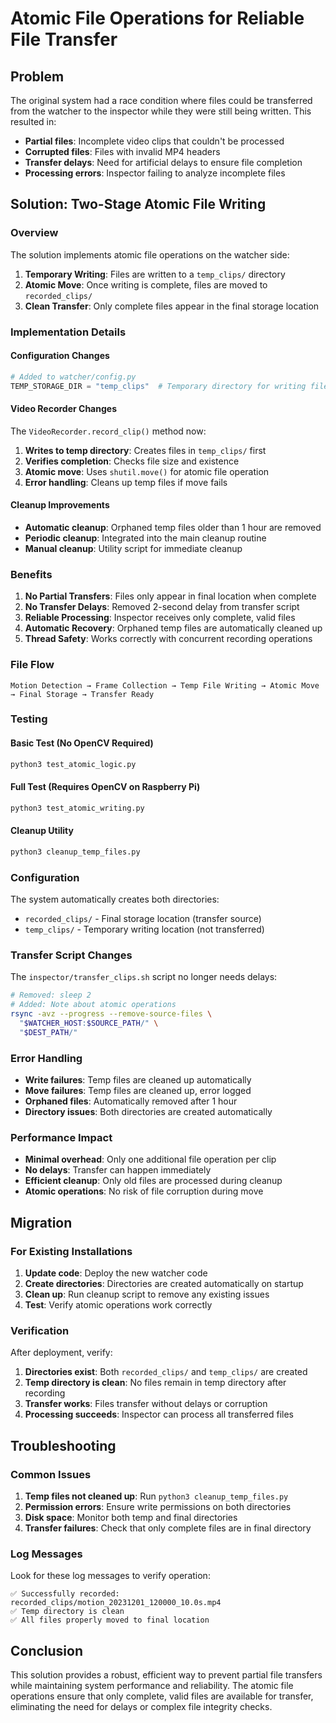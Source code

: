# Atomic File Operations for Reliable File Transfer

## Problem

The original system had a race condition where files could be transferred from the watcher to the inspector while they were still being written. This resulted in:

- **Partial files**: Incomplete video clips that couldn't be processed
- **Corrupted files**: Files with invalid MP4 headers
- **Transfer delays**: Need for artificial delays to ensure file completion
- **Processing errors**: Inspector failing to analyze incomplete files

## Solution: Two-Stage Atomic File Writing

### Overview

The solution implements atomic file operations on the watcher side:

1. **Temporary Writing**: Files are written to a `temp_clips/` directory
2. **Atomic Move**: Once writing is complete, files are moved to `recorded_clips/`
3. **Clean Transfer**: Only complete files appear in the final storage location

### Implementation Details

#### Configuration Changes

```python
# Added to watcher/config.py
TEMP_STORAGE_DIR = "temp_clips"  # Temporary directory for writing files
```

#### Video Recorder Changes

The `VideoRecorder.record_clip()` method now:

1. **Writes to temp directory**: Creates files in `temp_clips/` first
2. **Verifies completion**: Checks file size and existence
3. **Atomic move**: Uses `shutil.move()` for atomic file operation
4. **Error handling**: Cleans up temp files if move fails

#### Cleanup Improvements

- **Automatic cleanup**: Orphaned temp files older than 1 hour are removed
- **Periodic cleanup**: Integrated into the main cleanup routine
- **Manual cleanup**: Utility script for immediate cleanup

### Benefits

1. **No Partial Transfers**: Files only appear in final location when complete
2. **No Transfer Delays**: Removed 2-second delay from transfer script
3. **Reliable Processing**: Inspector receives only complete, valid files
4. **Automatic Recovery**: Orphaned temp files are automatically cleaned up
5. **Thread Safety**: Works correctly with concurrent recording operations

### File Flow

```
Motion Detection → Frame Collection → Temp File Writing → Atomic Move → Final Storage → Transfer Ready
```

### Testing

#### Basic Test (No OpenCV Required)
```bash
python3 test_atomic_logic.py
```

#### Full Test (Requires OpenCV on Raspberry Pi)
```bash
python3 test_atomic_writing.py
```

#### Cleanup Utility
```bash
python3 cleanup_temp_files.py
```

### Configuration

The system automatically creates both directories:
- `recorded_clips/` - Final storage location (transfer source)
- `temp_clips/` - Temporary writing location (not transferred)

### Transfer Script Changes

The `inspector/transfer_clips.sh` script no longer needs delays:

```bash
# Removed: sleep 2
# Added: Note about atomic operations
rsync -avz --progress --remove-source-files \
  "$WATCHER_HOST:$SOURCE_PATH/" \
  "$DEST_PATH/"
```

### Error Handling

- **Write failures**: Temp files are cleaned up automatically
- **Move failures**: Temp files are cleaned up, error logged
- **Orphaned files**: Automatically removed after 1 hour
- **Directory issues**: Both directories are created automatically

### Performance Impact

- **Minimal overhead**: Only one additional file operation per clip
- **No delays**: Transfer can happen immediately
- **Efficient cleanup**: Only old files are processed during cleanup
- **Atomic operations**: No risk of file corruption during move

## Migration

### For Existing Installations

1. **Update code**: Deploy the new watcher code
2. **Create directories**: Directories are created automatically on startup
3. **Clean up**: Run cleanup script to remove any existing issues
4. **Test**: Verify atomic operations work correctly

### Verification

After deployment, verify:

1. **Directories exist**: Both `recorded_clips/` and `temp_clips/` are created
2. **Temp directory is clean**: No files remain in temp directory after recording
3. **Transfer works**: Files transfer without delays or corruption
4. **Processing succeeds**: Inspector can process all transferred files

## Troubleshooting

### Common Issues

1. **Temp files not cleaned up**: Run `python3 cleanup_temp_files.py`
2. **Permission errors**: Ensure write permissions on both directories
3. **Disk space**: Monitor both temp and final directories
4. **Transfer failures**: Check that only complete files are in final directory

### Log Messages

Look for these log messages to verify operation:

```
✅ Successfully recorded: recorded_clips/motion_20231201_120000_10.0s.mp4
✅ Temp directory is clean
✅ All files properly moved to final location
```

## Conclusion

This solution provides a robust, efficient way to prevent partial file transfers while maintaining system performance and reliability. The atomic file operations ensure that only complete, valid files are available for transfer, eliminating the need for delays or complex file integrity checks.